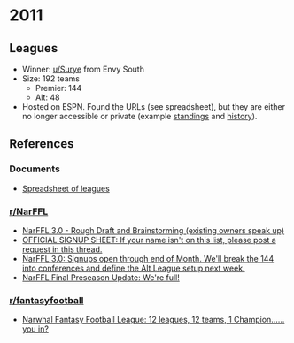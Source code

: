 # 2011

## Leagues

- Winner: [u/Surye](https://www.reddit.com/u/Surye) from Envy South
- Size: 192 teams
  - Premier: 144
  - Alt: 48
- Hosted on ESPN. Found the URLs (see spreadsheet), but they are either no longer accessible or private (example [standings](https://fantasy.espn.com/football/league/standings?leagueId=46738&seasonId=2011) and [history](https://fantasy.espn.com/football/league/history?leagueId=46738)).

## References

### Documents

- [Spreadsheet of leagues](https://docs.google.com/spreadsheets/d/1WDhq5be6Bu_j-ENUaocNzaUUIFLJjZHrmX6LpH5kSmw)

### [r/NarFFL](https://www.reddit.com/r/NarFFL/)
- [NarFFL 3.0 - Rough Draft and Brainstorming (existing owners speak up)](https://www.reddit.com/r/NarFFL/comments/hqu9r/NarFFL_30_rough_draft_and_brainstorming_existing/)
- [OFFICIAL SIGNUP SHEET: If your name isn't on this list, please post a request in this thread.](https://www.reddit.com/r/NarFFL/comments/hqxdp/official_signup_sheet_if_your_name_isnt_on_this/)
- [NarFFL 3.0: Signups open through end of Month. We'll break the 144 into conferences and define the Alt League setup next week.](https://www.reddit.com/r/NarFFL/comments/iz84j/narffl_30_signups_open_through_end_of_month_well/)
- [NarFFL Final Preseason Update: We're full!](https://www.reddit.com/r/NarFFL/comments/j3bgf/narffl_final_preseason_update_were_full/)

### [r/fantasyfootball](https://www.reddit.com/r/fantasyfootball/)
- [Narwhal Fantasy Football League: 12 leagues, 12 teams, 1 Champion...... you in?](https://www.reddit.com/r/fantasyfootball/comments/ijfcp/narwhal_fantasy_football_league_12_leagues_12/)

